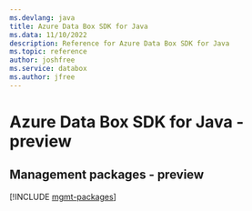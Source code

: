 ```yaml
---
ms.devlang: java
title: Azure Data Box SDK for Java
ms.data: 11/10/2022
description: Reference for Azure Data Box SDK for Java
ms.topic: reference
author: joshfree
ms.service: databox
ms.author: jfree
---
```

# Azure Data Box SDK for Java - preview

## Management packages - preview
[!INCLUDE [mgmt-packages](data-box-mgmt-index.md)]